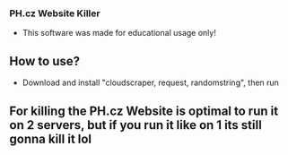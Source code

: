 ### PH.cz Website Killer

- This software was made for educational usage only!

## How to use?

- Download and install "cloudscraper, request, randomstring", then run

## For killing the PH.cz Website is optimal to run it on 2 servers, but if you run it like on 1 its still gonna kill it lol